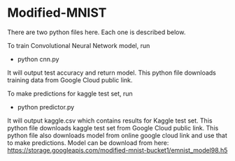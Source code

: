 # Modified-MNIST
There are two python files here. Each one is described below.

To train Convolutional Neural Network model, run
- python cnn.py

It will output test accuracy and return model. This python file downloads training data from Google Cloud public link.

To make predictions for kaggle test set, run
- python predictor.py

It will output kaggle.csv which contains results for Kaggle test set. This python file downloads kaggle test set from Google Cloud public link. This python file also downloads model from online google cloud link and use that to make predictions. Model can be download from here: https://storage.googleapis.com/modified-mnist-bucket1/emnist_model98.h5
